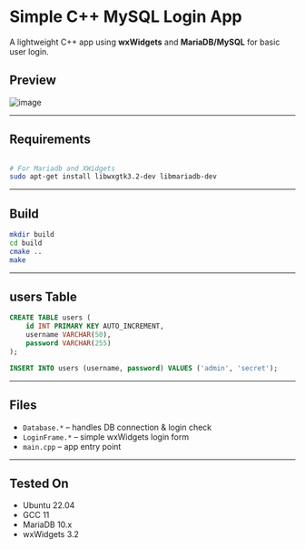 # Simple C++ MySQL Login App

A lightweight C++ app using **wxWidgets** and **MariaDB/MySQL** for basic user login.


## Preview

![image](https://github.com/user-attachments/assets/e5ca98c7-dfe4-4934-a592-6e9a28dd9280)



---

## Requirements

```bash

# For Mariadb and XWidgets
sudo apt-get install libwxgtk3.2-dev libmariadb-dev
```

---

## Build

```bash
mkdir build
cd build
cmake ..
make
```

---

## users Table

```sql
CREATE TABLE users (
    id INT PRIMARY KEY AUTO_INCREMENT,
    username VARCHAR(50),
    password VARCHAR(255)
);

INSERT INTO users (username, password) VALUES ('admin', 'secret');
```

---

## Files

- `Database.*` – handles DB connection & login check  
- `LoginFrame.*` – simple wxWidgets login form  
- `main.cpp` – app entry point  

---

## Tested On

- Ubuntu 22.04  
- GCC 11  
- MariaDB 10.x  
- wxWidgets 3.2  
